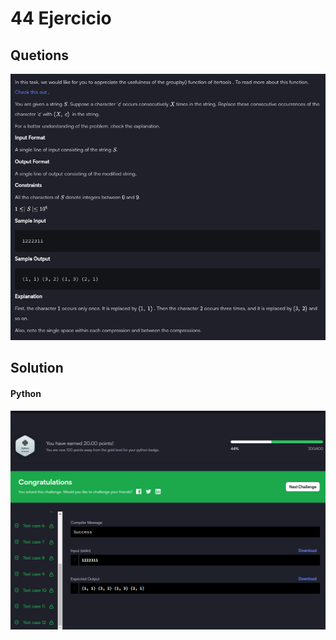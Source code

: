 # 44 Ejercicio

## Quetions
![imagen pegada](img1.png)

## Solution

#### Python
![imagen pegada (2)](img2.png)